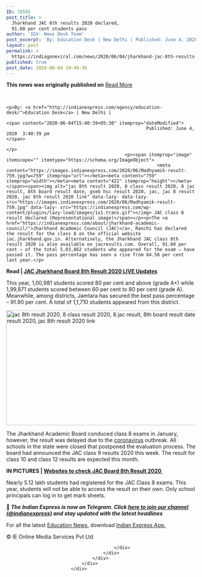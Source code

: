 ```yaml
---
ID: 78585
post_title: >
  Jharkhand JAC 8th results 2020 declared,
  91.60 per cent students pass
author: 'IGV- News Desk Team'
post_excerpt: 'By: Education Desk | New Delhi | Published: June 4, 2020 3:40:39 pm JAC class 8 result declared (Representational image)The Jharkhand Academic Council (JAC), Ranchi has declared the result for the class 8 on the official website jac.jharkhand.gov.in. Alternatively, the Jharkhand JAC class 8th result 2020 is also available on jacresults.com. Overall, 91.60 per cent&hellip;'
layout: post
permalink: >
  https://indiagoneviral.com/news/2020/06/04/jharkhand-jac-8th-results-2020-declared-91-60-per-cent-students-pass/78585/india-gone-viral/
published: true
post_date: 2020-06-04 19:40:36
---
```

<b>This news was originally published on</b> <a href="https://indianexpress.com/article/education/jac-8th-results-2020-declared-91-60-per-cent-students-pass-jacresults-com-6442451/" class="button purchase" rel="nofollow noopener noreferrer" target="_blank">Read More</a> <br/><br/><div>
															<div>
									<div>
										<div>
																							<div itemprop="articleBody">
																							
																								<p>By: <a href="http://indianexpress.com/agency/education-desk/">Education Desk</a> | New Delhi | 		
																											<span content="2020-06-04T15:40:39+05:30" itemprop="dateModified">
														Published: June 4, 2020  3:40:39 pm													</span>
																								</p>
												<p><span itemprop="image" itemscope="" itemtype="https://schema.org/ImageObject">
															<meta content="https://images.indianexpress.com/2020/06/Madhyamik-result-759.jpg?w=759" itemprop="url"></meta><meta content="759" itemprop="width"></meta><meta content="422" itemprop="height"></meta></span><span><img alt="jac 8th result 2020, 8 class result 2020, 8 jac result, 8th board result date, gseb hsc result 2020, jac, jac 8 result 2020, jac 8th result 2020 link" data-lazy- data-lazy-src="https://images.indianexpress.com/2020/06/Madhyamik-result-759.jpg" data-lazy- src="https://indianexpress.com/wp-content/plugins/lazy-load/images/1x1.trans.gif"></img> JAC class 8 result declared (Representational image)</span></p><p>The <a href="https://indianexpress.com/about/jharkhand-academic-council/">Jharkhand Academic Council (JAC)</a>, Ranchi has declared the result for the class 8 on the official website jac.jharkhand.gov.in. Alternatively, the Jharkhand JAC class 8th result 2020 is also available on jacresults.com. Overall, 91.60 per cent — of the total 5,03,862 students who appeared for the exam — have passed it. The pass percentage has seen a rise from 84.58 per cent last year.</p>
<p><strong>Read | <a href="https://indianexpress.com/article/education/jac-jharkhand-board-8th-result-2020-declared-live-updates-jac-nic-in-jacresults-com-indiaresult-6441327/">JAC Jharkhand Board 8th Result 2020 LIVE Updates</a></strong></p>
<p>This year, 1,00,981 students scored 80 per cent and above (grade A+) while 1,99,871 students scored between 60 per cent to 80 per cent (grade A). Meanwhile, among districts, Jamtara has secured the best pass percentage – 91.90 per cent. A total of 1,1,710 students appeared from this district.</p>
<p><img alt="jac 8th result 2020, 8 class result 2020, 8 jac result, 8th board result date, gseb hsc result 2020, jac, jac 8 result 2020, jac 8th result 2020 link" data-lazy- data-lazy-src="https://images.indianexpress.com/2020/06/JAC11.png" data-lazy- height="305" src="https://indianexpress.com/wp-content/plugins/lazy-load/images/1x1.trans.gif" width="759"></img></p>
<p>The Jharkhand Academic Board conduced class 8 exams in January, however, the result was delayed due to the <a href="https://indianexpress.com/about/coronavirus/">coronavirus</a> outbreak. All schools in the state were closed that postponed the evaluation process. The board had announced the JAC class 9 results 2020 this week. The result for class 10 and class 12 results are expected this month.</p>
<p><strong>IN PICTURES | <a href="https://indianexpress.com/photos/education-gallery/jac-jharkhand-board-8th-result-2020-list-of-websites-to-check-results-www-jharresults-com-jac-nic-in-and-jac-jharkhand-gov-in-6442002/">Websites to check JAC Board 8th Result 2020 </a></strong></p>
<p>Nearly 5.12 lakh students had registered for the JAC Class 8 exams. This year, students will not be able to access the result on their own. Only school principals can log in to get mark sheets.</p>
												<p><strong>📣 <em>The Indian Express is now on Telegram. Click <a href="https://t.me/indianexpress" target="_blank" rel="noopener noreferrer">here to join our channel (@indianexpress)</a> and stay updated with the latest headlines</em></strong></p>
																										<p>For all the latest <a href="https://indianexpress.com/section/education/">Education News</a>, download <a href="https://indianexpress.page.link/aeiu" id="IE_app_download" target="_blank" rel="noopener noreferrer">Indian Express App.</a></p>
													<p>© IE Online Media Services Pvt Ltd</p>												
																									
																										
												
											</div>
										</div>
									</div>
								</div>
							</div>